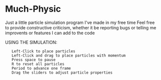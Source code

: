 # Much-Physic
Just a little particle simulation program I've made in my free time
Feel free to provide constructive criticism, whether it be reporting bugs or telling me improvents or features I can add to the code


USING THE SIMULATION:

       Left-Click to place particles
       Left-Click and drag to place particles with momentum
       Press space to pause 
       R to reset all particles
       Period to advance one frame
       Drag the sliders to adjust particle properties
